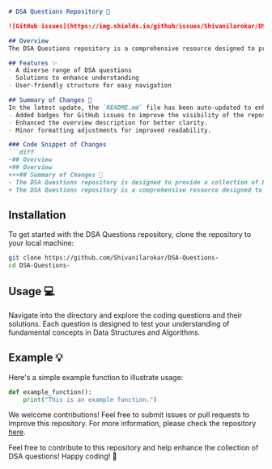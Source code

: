 ```markdown
# DSA Questions Repository 🚀

![GitHub issues](https://img.shields.io/github/issues/Shivanilarokar/DSA-Questions-) ![GitHub forks](https://img.shields.io/github/forks/Shivanilarokar/DSA-Questions-) ![GitHub stars](https://img.shields.io/github/stars/Shivanilarokar/DSA-Questions-)

## Overview
The DSA Questions repository is a comprehensive resource designed to provide a collection of Data Structures and Algorithms (DSA) questions to help you enhance your coding skills and prepare for technical interviews.

## Features ✨
- A diverse range of DSA questions
- Solutions to enhance understanding
- User-friendly structure for easy navigation

## Summary of Changes 💖
In the latest update, the `README.md` file has been auto-updated to enhance clarity and presentation. Key modifications include:
- Added badges for GitHub issues to improve the visibility of the repository's activity.
- Enhanced the overview description for better clarity.
- Minor formatting adjustments for improved readability.

### Code Snippet of Changes
```diff
-## Overview
+## Overview
+++## Summary of Changes 💖
- The DSA Questions repository is designed to provide a collection of Data Structures and Algorithms (DSA) questions to help you enhance your coding skills and prepare for technical interviews.
+ The DSA Questions repository is a comprehensive resource designed to provide a collection of Data Structures and Algorithms (DSA) questions to help you enhance your coding skills and prepare for technical interviews.
```

## Installation
To get started with the DSA Questions repository, clone the repository to your local machine:
```bash
git clone https://github.com/Shivanilarokar/DSA-Questions-
cd DSA-Questions-
```

## Usage 💻
Navigate into the directory and explore the coding questions and their solutions. Each question is designed to test your understanding of fundamental concepts in Data Structures and Algorithms.

## Example 💡
Here's a simple example function to illustrate usage:
```python
def example_function():
    print("This is an example function.")
```

We welcome contributions! Feel free to submit issues or pull requests to improve this repository. For more information, please check the repository [here](https://github.com/Shivanilarokar/DSA-Questions-).

Feel free to contribute to this repository and help enhance the collection of DSA questions! Happy coding! 🎉
```